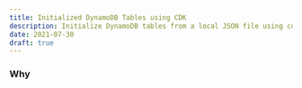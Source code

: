 ```yaml
---
title: Initialized DynamoDB Tables using CDK
description: Initialize DynamoDB tables from a local JSON file using custom CDK Constructs
date: 2021-07-30
draft: true
---
```


### Why
